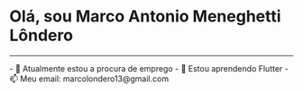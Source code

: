 # Olá, sou Marco Antonio Meneghetti Lôndero
<hr>
- 🔭 Atualmente estou a procura de emprego
- 🌱 Estou aprendendo Flutter
<!-- 👯 I’m looking to collaborate on ...-->
<!-- 🤔 I’m looking for help with ...-->
<!-- 💬 Ask me about ...-->
- 📫 Meu email: marcolondero13@gmail.com
<!-- ⚡ Fun fact: ...-->

